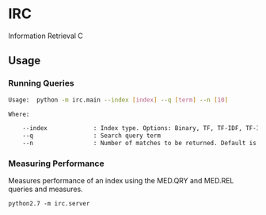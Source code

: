 # IRC

Information Retrieval C


## Usage

### Running Queries

```sh
Usage:  python -m irc.main --index [index] --q [term] --n [10]

Where:

    --index             : Index type. Options: Binary, TF, TF-IDF, TF-IDF-S
    --q                 : Search query term
    --n                 : Number of matches to be returned. Default is 10, * for all

```

### Measuring Performance

Measures performance of an index using the MED.QRY and MED.REL queries and measures.

```
python2.7 -m irc.server
```
